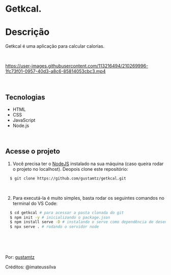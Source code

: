 # Getkcal.

# Descrição 
Getkcal é uma aplicação para calcular calorias.

<br>

https://user-images.githubusercontent.com/113216494/210269996-1fc73f01-0957-40d3-a8c6-85814053cbc3.mp4

<br>

## Tecnologias
- HTML
- CSS
- JavaScript
- Node.js

<br>

## Acesse o projeto
1. Você precisa ter o [NodeJS](https://nodejs.org) instalado na sua máquina (caso queira rodar o projeto no localhost). Deopois clone este repositório:
```sh
  $ git clone https://github.com/gustamtz/getkcal.git
```

<br>

2. Para executá-la é muito simples, basta rodar os seguintes comandos no terminal do VS Code:
```sh
  $ cd getkcal # para acessar a pasta clonada do git
  $ npm init -y # inicializando o package.json
  $ npm install serve -D # instalando o serve como dependência de desenvolvimento
  $ npx serve . # rodando o servidor node
```

<br> 
<br>
<br>

Por: <a href="https://github.com/gustamtz">gustamtz</a>

Créditos: @imateussilva
  
